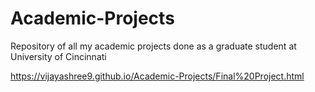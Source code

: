 # Academic-Projects
Repository of all my academic projects done as a graduate student at University of Cincinnati

https://vijayashree9.github.io/Academic-Projects/Final%20Project.html
